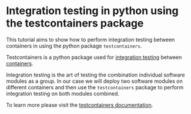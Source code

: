 # Integration testing in python using the testcontainers package

This tutorial aims to show how to perform integration testing between containers in using the python package `testcontainers`. 

Testcontainers is a python package used for [integration testing](https://en.wikipedia.org/wiki/Integration_testing) between [containers](https://en.wikipedia.org/wiki/OS-level_virtualization). 

Integration testing is the art of testing the combination individual software modules as a group. In our case we will deploy two software modules on different containers and then use the `testcontainers` package to perform integration testing on both modules combined.

To learn more please visit the [testcontainers documentation](https://testcontainers-python.readthedocs.io/en/latest/).